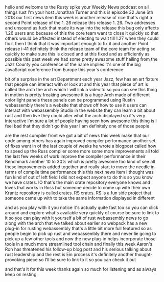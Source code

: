   
hello and welcome to the Rusty spike your Weekly News podcast on all things rust I'm your host Jonathan Turner and this is episode 32 June 6th 2018 our first news item this week is another release of rice that's right a second Point release of the 1. 26 release this release 1. 26. Two addresses and unsound as fuck that made its way into the release this bug only affects 1.26 users and because of this the core team want to close it quickly so that others would be affected instead of electing to wait till 1.27 when they could fix it then I think that it was important enough to fix it and another Point release i-41 definitely think the release team of the core team for acting so quickly to make sure this is closed and at this fixed and as efficiently as possible this past week we had some pretty awesome stuff hailing from the Jazz County you conference of the name implies it's one of the big JavaScript conference from Europe this year's conference

  
bit of a surprise in the art Department each year Jazz, few has an art fixture that people can interact with or look at and this year that piece of art is called the arch the arch which I will link a video to so you can see this thing in motion is pretty freaking awesome it is a huge Arch made of different color light panels these panels can be programmed using Rustin webassembly there's a website that shows off how to use it users can interact with webassembly Studio in the website they can learn a bit about rust and then live they could alter what the arch displayed so it's very interactive I'm sure a lot of people having seen how awesome this thing is I feel bad that they didn't go this year I am definitely one of those people

  
are the rest compiler front we got a bit of news this week make that our code among others has again improved compiler performance another set of fixes went in of the last couple of weeks he wrote a blogpost called how to speed up the Russ compiler some more some more improvements all told the last few weeks of work improve the compiler performance in their Benchmark another 10 to 30% which is pretty awesome too kind of see all these improvements added together and really start to move the needle in terms of compile time performance this this next news item I thought was fun kind of out of left field I did not expect anyone to do this so you know we have crates. IO that's the main crate repository everyone knows and loves that works in Ross but someone decide to come up with their own Krantz repository is called crates. RS crates. RS is a fun side project that someone came up with to take the same information displayed in different

  
and as you play with it you notice it's actually quite fast too so you can click around and explore what's available very quickly of course be sure to link to it so you can play with it yourself a bit of rust webassembly news to go along with the arch that we talked about earlier so webpack has a new plug-in for rusting webassembly that's a little bit more full featured so as people begin to pick up rust and webassembly there and never lie going to pick up a few other tools and now the new plug-in helps incorporate those tools in a much more streamlined tool chain and finally this week Aaron's Ron has threatened his follow-up blog post and his serious talking about rust leadership and the rest is Ein process it's definitely another thought-provoking piece so I'll be sure to link to it so you can check it out

  
and that's it for this week thanks again so much for listening and as always keep on resting